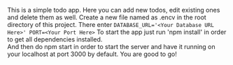 This is a simple todo app.
Here you can add new todos, edit existing ones and delete them as well.
Create a new file named as .encv in the root directory of this project.
There enter `
DATABASE_URL='<Your Database URL Here>'
PORT=<Your Port Here>
`
To start the app just run 'npm install' in order to get all dependencies installed.  
And then do npm start in order to start the server and have it running on your localhost at port 3000 by default.
You are good to go!